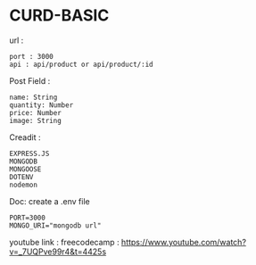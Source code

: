 # CURD-BASIC

url :

    port : 3000
    api : api/product or api/product/:id

Post Field :

    name: String
    quantity: Number
    price: Number
    image: String

Creadit : 
    
    EXPRESS.JS
    MONGODB
    MONGOOSE
    DOTENV
    nodemon

Doc: 
create a .env file

    PORT=3000
    MONGO_URI="mongodb url"


youtube link : 
    freecodecamp : https://www.youtube.com/watch?v=_7UQPve99r4&t=4425s